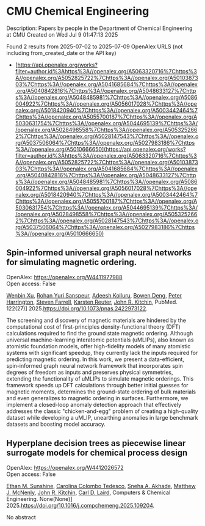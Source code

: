 # CMU Chemical Engineering
Description: Papers by people in the Department of Chemical Engineering at CMU
Created on Wed Jul  9 01:47:13 2025

Found 2 results from 2025-07-02 to 2025-07-09
OpenAlex URLS (not including from_created_date or the API key)
- [https://api.openalex.org/works?filter=author.id%3Ahttps%3A//openalex.org/A5063320716%7Chttps%3A//openalex.org/A5052825722%7Chttps%3A//openalex.org/A5010387303%7Chttps%3A//openalex.org/A5041685684%7Chttps%3A//openalex.org/A5040842816%7Chttps%3A//openalex.org/A5048633127%7Chttps%3A//openalex.org/A5048485981%7Chttps%3A//openalex.org/A5086004922%7Chttps%3A//openalex.org/A5056017028%7Chttps%3A//openalex.org/A5018420940%7Chttps%3A//openalex.org/A5003442464%7Chttps%3A//openalex.org/A5055700187%7Chttps%3A//openalex.org/A5030631754%7Chttps%3A//openalex.org/A5044695139%7Chttps%3A//openalex.org/A5028498558%7Chttps%3A//openalex.org/A5053252662%7Chttps%3A//openalex.org/A5028147543%7Chttps%3A//openalex.org/A5037506064%7Chttps%3A//openalex.org/A5027983186%7Chttps%3A//openalex.org/A5010666650](https://api.openalex.org/works?filter=author.id%3Ahttps%3A//openalex.org/A5063320716%7Chttps%3A//openalex.org/A5052825722%7Chttps%3A//openalex.org/A5010387303%7Chttps%3A//openalex.org/A5041685684%7Chttps%3A//openalex.org/A5040842816%7Chttps%3A//openalex.org/A5048633127%7Chttps%3A//openalex.org/A5048485981%7Chttps%3A//openalex.org/A5086004922%7Chttps%3A//openalex.org/A5056017028%7Chttps%3A//openalex.org/A5018420940%7Chttps%3A//openalex.org/A5003442464%7Chttps%3A//openalex.org/A5055700187%7Chttps%3A//openalex.org/A5030631754%7Chttps%3A//openalex.org/A5044695139%7Chttps%3A//openalex.org/A5028498558%7Chttps%3A//openalex.org/A5053252662%7Chttps%3A//openalex.org/A5028147543%7Chttps%3A//openalex.org/A5037506064%7Chttps%3A//openalex.org/A5027983186%7Chttps%3A//openalex.org/A5010666650)

## Spin-informed universal graph neural networks for simulating magnetic ordering.   

OpenAlex: https://openalex.org/W4411977988    
Open access: False
    
[Wenbin Xu](https://openalex.org/A5101468816), [Rohan Yuri Sanspeur](https://openalex.org/A5071284998), [Adeesh Kolluru](https://openalex.org/A5017163658), [Bowen Deng](https://openalex.org/A5101898522), [Peter Harrington](https://openalex.org/A5101472947), [Steven Farrell](https://openalex.org/A5107863121), [Karsten Reuter](https://openalex.org/A5024866637), [John R. Kitchin](https://openalex.org/A5003442464), PubMed. 122(27)] 2025.https://doi.org/10.1073/pnas.2422973122.
    
The screening and discovery of magnetic materials are hindered by the computational cost of first-principles density-functional theory (DFT) calculations required to find the ground state magnetic ordering. Although universal machine-learning interatomic potentials (uMLIPs), also known as atomistic foundation models, offer high-fidelity models of many atomistic systems with significant speedup, they currently lack the inputs required for predicting magnetic ordering. In this work, we present a data-efficient, spin-informed graph neural network framework that incorporates spin degrees of freedom as inputs and preserves physical symmetries, extending the functionality of uMLIPs to simulate magnetic orderings. This framework speeds up DFT calculations through better initial guesses for magnetic moments, determines the ground-state ordering of bulk materials and even generalizes to magnetic ordering in surfaces. Furthermore, we implement a closed-loop anomaly detection approach that effectively addresses the classic "chicken-and-egg" problem of creating a high-quality dataset while developing a uMLIP, unearthing anomalies in large benchmark datasets and boosting model accuracy.    

    

## Hyperplane decision trees as piecewise linear surrogate models for chemical process design   

OpenAlex: https://openalex.org/W4412026572    
Open access: False
    
[Ethan M. Sunshine](https://openalex.org/A5092859260), [Carolina Colombo Tedesco](https://openalex.org/A5109721889), [Sneha A. Akhade](https://openalex.org/A5042139840), [Matthew J. McNenly](https://openalex.org/A5112550844), [John R. Kitchin](https://openalex.org/A5003442464), [Carl D. Laird](https://openalex.org/A5109041235), Computers & Chemical Engineering. None(None)] 2025.https://doi.org/10.1016/j.compchemeng.2025.109204.
    
No abstract    

    
